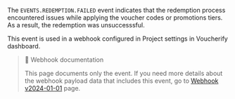 The `EVENTS.REDEMPTION.FAILED` event indicates that the redemption process encountered issues while applying the voucher codes or promotions tiers. As a result, the redemption was unsuccesssful.

This event is used in a webhook configured in Project settings in Voucherify dashboard.

> 📘 Webhook documentation
>
> This page documents only the event. If you need more details about the webhook payload data that includes this event, go to [Webhook v2024-01-01](ref:introduction-to-webhooks "Introduction to webhooks v2024-01-01") page.